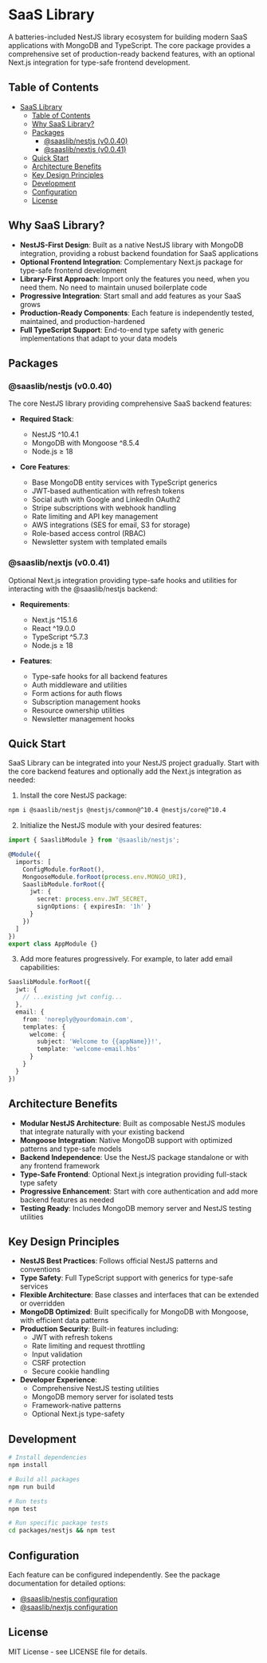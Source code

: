 # SaaS Library

A batteries-included NestJS library ecosystem for building modern SaaS applications with MongoDB and TypeScript. The core package provides a comprehensive set of production-ready backend features, with an optional Next.js integration for type-safe frontend development.

## Table of Contents

- [SaaS Library](#saas-library)
  - [Table of Contents](#table-of-contents)
  - [Why SaaS Library?](#why-saas-library)
  - [Packages](#packages)
    - [@saaslib/nestjs (v0.0.40)](#saaslibnestjs-v0040)
    - [@saaslib/nextjs (v0.0.41)](#saaslibnextjs-v0041)
  - [Quick Start](#quick-start)
  - [Architecture Benefits](#architecture-benefits)
  - [Key Design Principles](#key-design-principles)
  - [Development](#development)
  - [Configuration](#configuration)
  - [License](#license)

## Why SaaS Library?

- **NestJS-First Design**: Built as a native NestJS library with MongoDB integration, providing a robust backend foundation for SaaS applications
- **Optional Frontend Integration**: Complementary Next.js package for type-safe frontend development
- **Library-First Approach**: Import only the features you need, when you need them. No need to maintain unused boilerplate code
- **Progressive Integration**: Start small and add features as your SaaS grows
- **Production-Ready Components**: Each feature is independently tested, maintained, and production-hardened
- **Full TypeScript Support**: End-to-end type safety with generic implementations that adapt to your data models

## Packages

### @saaslib/nestjs (v0.0.40)

The core NestJS library providing comprehensive SaaS backend features:

- **Required Stack**:
  - NestJS ^10.4.1
  - MongoDB with Mongoose ^8.5.4
  - Node.js ≥ 18

- **Core Features**:
  - Base MongoDB entity services with TypeScript generics
  - JWT-based authentication with refresh tokens
  - Social auth with Google and LinkedIn OAuth2
  - Stripe subscriptions with webhook handling
  - Rate limiting and API key management
  - AWS integrations (SES for email, S3 for storage)
  - Role-based access control (RBAC)
  - Newsletter system with templated emails

### @saaslib/nextjs (v0.0.41)

Optional Next.js integration providing type-safe hooks and utilities for interacting with the @saaslib/nestjs backend:

- **Requirements**:
  - Next.js ^15.1.6
  - React ^19.0.0
  - TypeScript ^5.7.3
  - Node.js ≥ 18

- **Features**:
  - Type-safe hooks for all backend features
  - Auth middleware and utilities
  - Form actions for auth flows
  - Subscription management hooks
  - Resource ownership utilities
  - Newsletter management hooks

## Quick Start

SaaS Library can be integrated into your NestJS project gradually. Start with the core backend features and optionally add the Next.js integration as needed:

1. Install the core NestJS package:
```bash
npm i @saaslib/nestjs @nestjs/common@^10.4 @nestjs/core@^10.4
```

2. Initialize the NestJS module with your desired features:
```typescript
import { SaaslibModule } from '@saaslib/nestjs';

@Module({
  imports: [
    ConfigModule.forRoot(),
    MongooseModule.forRoot(process.env.MONGO_URI),
    SaaslibModule.forRoot({
      jwt: {
        secret: process.env.JWT_SECRET,
        signOptions: { expiresIn: '1h' }
      }
    })
  ]
})
export class AppModule {}
```

3. Add more features progressively. For example, to later add email capabilities:
```typescript
SaaslibModule.forRoot({
  jwt: {
    // ...existing jwt config...
  },
  email: {
    from: 'noreply@yourdomain.com',
    templates: {
      welcome: {
        subject: 'Welcome to {{appName}}!',
        template: 'welcome-email.hbs'
      }
    }
  }
})
```

## Architecture Benefits

- **Modular NestJS Architecture**: Built as composable NestJS modules that integrate naturally with your existing backend
- **Mongoose Integration**: Native MongoDB support with optimized patterns and type-safe models
- **Backend Independence**: Use the NestJS package standalone or with any frontend framework
- **Type-Safe Frontend**: Optional Next.js integration providing full-stack type safety
- **Progressive Enhancement**: Start with core authentication and add more backend features as needed
- **Testing Ready**: Includes MongoDB memory server and NestJS testing utilities

## Key Design Principles

- **NestJS Best Practices**: Follows official NestJS patterns and conventions
- **Type Safety**: Full TypeScript support with generics for type-safe services
- **Flexible Architecture**: Base classes and interfaces that can be extended or overridden
- **MongoDB Optimized**: Built specifically for MongoDB with Mongoose, with efficient data patterns
- **Production Security**: Built-in features including:
  - JWT with refresh tokens
  - Rate limiting and request throttling
  - Input validation
  - CSRF protection
  - Secure cookie handling
- **Developer Experience**: 
  - Comprehensive NestJS testing utilities
  - MongoDB memory server for isolated tests
  - Framework-native patterns
  - Optional Next.js type-safety

## Development

```bash
# Install dependencies
npm install

# Build all packages
npm run build

# Run tests
npm test

# Run specific package tests
cd packages/nestjs && npm test
```

## Configuration

Each feature can be configured independently. See the package documentation for detailed options:

- [@saaslib/nestjs configuration](packages/nestjs/README.md#configuration)
- [@saaslib/nextjs configuration](packages/nextjs/README.md#configuration)

## License

MIT License - see LICENSE file for details.